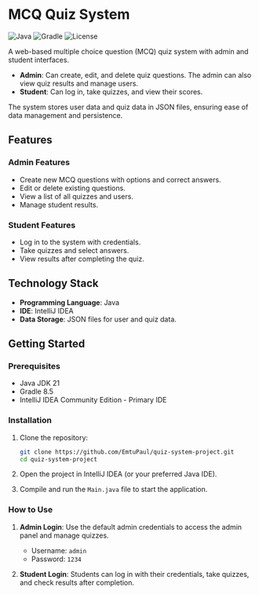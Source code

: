 ﻿# MCQ Quiz System

![Java](https://img.shields.io/badge/Java-21-blue)
![Gradle](https://img.shields.io/badge/Gradle-8.5-green)
![License](https://img.shields.io/badge/License-MIT-orange)

A web-based multiple choice question (MCQ) quiz system with admin and student interfaces.

- **Admin**: Can create, edit, and delete quiz questions. The admin can also view quiz results and manage users.
- **Student**: Can log in, take quizzes, and view their scores.

The system stores user data and quiz data in JSON files, ensuring ease of data management and persistence.

## Features

### Admin Features

- Create new MCQ questions with options and correct answers.
- Edit or delete existing questions.
- View a list of all quizzes and users.
- Manage student results.

### Student Features

- Log in to the system with credentials.
- Take quizzes and select answers.
- View results after completing the quiz.

## Technology Stack

- **Programming Language**: Java
- **IDE**: IntelliJ IDEA
- **Data Storage**: JSON files for user and quiz data.

## Getting Started

### Prerequisites
- Java JDK 21
- Gradle 8.5
- IntelliJ IDEA Community Edition - Primary IDE
  
### Installation

1. Clone the repository:
   ```bash
   git clone https://github.com/EmtuPaul/quiz-system-project.git
   cd quiz-system-project

2. Open the project in IntelliJ IDEA (or your preferred Java IDE).

3. Compile and run the `Main.java` file to start the application.

### How to Use

1. **Admin Login**: Use the default admin credentials to access the admin panel and manage quizzes.
    - Username: `admin`
    - Password: `1234`

2. **Student Login**: Students can log in with their credentials, take quizzes, and check results after completion.



